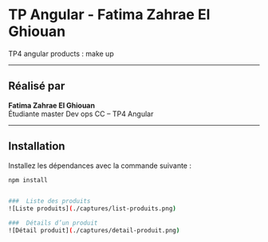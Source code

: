 # TP Angular - Fatima Zahrae El Ghiouan

TP4 angular products : make up 

---

## Réalisé par

**Fatima Zahrae El Ghiouan**  
Étudiante master Dev ops CC – TP4 Angular

---

##  Installation

Installez les dépendances avec la commande suivante :

```bash
npm install


###  Liste des produits  
![Liste produits](./captures/list-produits.png)

###  Détails d’un produit  
![Détail produit](./captures/detail-produit.png)